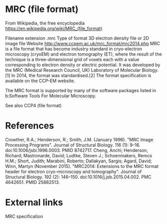 # MRC (file format)
From Wikipedia, the free encyclopedia https://en.wikipedia.org/wiki/MRC_(file_format)

Filename extension	.mrc
Type of format	3D electron density file or 2D image file
Website	http://www.ccpem.ac.uk/mrc_format/mrc2014.php
MRC is a file format that has become industry standard in cryo-electron microscopy (cryoEM) and electron tomography (ET), where the result of the technique is a three-dimensional grid of voxels each with a value corresponding to electron density or electric potential. It was developed by the MRC (Medical Research Council, UK) Laboratory of Molecular Biology.[1] In 2014, the format was standardised.[2] The format specification is available on the CCP-EM website.

The MRC format is supported by many of the software packages listed in b:Software Tools For Molecular Microscopy.

See also
CCP4 (file format)
# References
 Crowther, R.A.; Henderson, R.; Smith, J.M. (January 1996). "MRC Image Processing Programs". Journal of Structural Biology. 116 (1): 9–16. doi:10.1006/jsbi.1996.0003. PMID 8742717.
 Cheng, Anchi; Henderson, Richard; Mastronarde, David; Ludtke, Steven J.; Schoenmakers, Remco H.M.; Short, Judith; Marabini, Roberto; Dallakyan, Sargis; Agard, David; Winn, Martyn (November 2015). "MRC2014: Extensions to the MRC format header for electron cryo-microscopy and tomography". Journal of Structural Biology. 192 (2): 146–150. doi:10.1016/j.jsb.2015.04.002. PMC 4642651. PMID 25882513.
# External links
MRC specification
